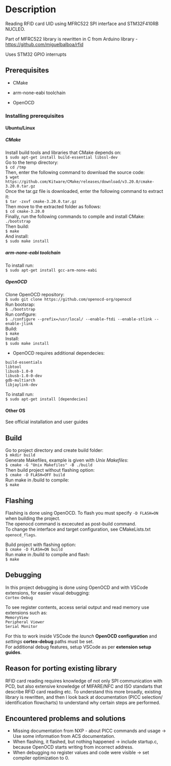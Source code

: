 
# Description

Reading RFID card UID using MFRC522 SPI interface and STM32F410RB NUCLEO.

Part of MFRC522 library is rewritten in C from Arduino library - https://github.com/miguelbalboa/rfid

Uses STM32 GPIO interrupts

  

## Prerequisites

- CMake

-  arm-none-eabi toolchain

-  OpenOCD

  

### Installing prerequisites

#### Ubuntu/Linux

##### CMake

Install build tools and libraries that CMake depends on:  
`$ sudo apt-get install build-essential libssl-dev`  
Go to the temp directory:  
`$ cd /tmp`  
Then, enter the following command to download the source code:  
`$ wget https://github.com/Kitware/CMake/releases/download/v3.20.0/cmake-3.20.0.tar.gz`  
Once the tar.gz file is downloaded, enter the following command to extract it:  
`$ tar -zxvf cmake-3.20.0.tar.gz`  
Then move to the extracted folder as follows:  
`$ cd cmake-3.20.0`  
Finally, run the following commands to compile and install CMake:  
`./bootstrap`  
Then  build:  
`$ make`  
And install:  
`$ sudo make install`  
##### arm-none-eabi toolchain  
To install run:  
`$ sudo apt-get install gcc-arm-none-eabi`  

##### OpenOCD
Clone OpenOCD repository:  
`$ sudo git clone https://github.com/openocd-org/openocd`  
Run bootsrap:  
`$ ./bootstrap`  
Run configure:  
`$ ./configure --prefix=/usr/local/ --enable-ftdi --enable-stlink --enable-jlink`  
Build:  
`$ make`  
Install:  
`$ sudo make install`  

- OpenOCD requires additional dependecies:  

`build-essentials`  
`libtool`  
`libusb-1.0-0`  
`libusb-1.0-0-dev`  
`gdb-multiarch`  
`libjaylink-dev`  

To install run:  
`$ sudo apt-get install [dependecies]`  

#### Other OS  

See official installation and user guides  

  

## Build  
Go to project directory and create build folder:  
`$ mkdir build`  
Generate Makefiles, example is given with *Unix Makefiles*:  
`$ cmake -G "Unix Makefiles" -B ./build`  
Then build project without flashing option:  
`$ cmake -D FLASH=OFF build`  
Run make in /build to compile:  
`$ make`  
  

## Flashing
Flashing is done using OpenOCD. To flash you must specify `-D FLASH=ON` when building the project.  
The openocd command is excecuted as post-build command.  
To change the interface and target configuration, see CMakeLists.txt `openocd_flags`.  
  
 Build project with flashing option:  
`$ cmake -D FLASH=ON build`  
Run make in /build to compile and flash:  
`$ make`  

## Debugging
In this project debugging is done using OpenOCD and with VSCode extensions, for easier visual debugging:  
`Cortex-Debug`  

To see register contents, access serial output and read memory use extensions such as:   
`MemoryView`  
`Peripheral Viewer`  
`Serial Monitor`  
  
For this to work inside VSCode the *launch* **OpenOCD configuration** and *settings* **cortex-debug** paths must be set.  
For additional debug features, setup VSCode as per **extension setup guides**.  
## Reason for porting existing library
RFID card reading requires knowledge of not only SPI communication with PCD, but also extensive knowledge of MIFARE/NFC and ISO standarts that describe RFID card reading etc. 
To understand this more broadly, existing library is rewritten, and then I look back at documentation (PICC selection/ identification flowcharts) to understand why certain steps are performed.  

## Encountered problems and solutions

-  Missing documentation from NXP - about PICC commands and usage -> Use some information from ACS documentation.  
- When flashing, it flashed, but nothing happened -> include startup.c, because OpenOCD starts writing from incorrect address.  
- When debugging no register values and code were visible -> set compiler optimization to 0.  
